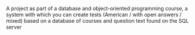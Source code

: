 A project as part of a database and object-oriented programming course, a system with which you can create tests (American / with open answers / mixed) based on a database of courses and question text found on the SQL server
